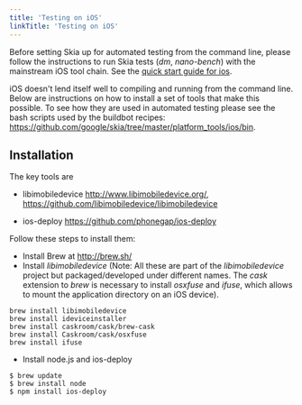 ```yaml
---
title: 'Testing on iOS'
linkTitle: 'Testing on iOS'
---
```


Before setting Skia up for automated testing from the command line, please
follow the instructions to run Skia tests (_dm_, _nano-bench_) with the
mainstream iOS tool chain. See the
[quick start guide for ios](/docs/user/build/).

iOS doesn't lend itself well to compiling and running from the command line.
Below are instructions on how to install a set of tools that make this possible.
To see how they are used in automated testing please see the bash scripts used
by the buildbot recipes:
<https://github.com/google/skia/tree/master/platform_tools/ios/bin>.

## Installation

The key tools are

- libimobiledevice <http://www.libimobiledevice.org/>,
  <https://github.com/libimobiledevice/libimobiledevice>

- ios-deploy <https://github.com/phonegap/ios-deploy>

Follow these steps to install them:

- Install Brew at <http://brew.sh/>
- Install _libimobiledevice_ (Note: All these are part of the _libimobiledevice_
  project but packaged/developed under different names. The _cask_ extension to
  _brew_ is necessary to install _osxfuse_ and _ifuse_, which allows to mount
  the application directory on an iOS device).

```
brew install libimobiledevice
brew install ideviceinstaller
brew install caskroom/cask/brew-cask
brew install Caskroom/cask/osxfuse
brew install ifuse
```

- Install node.js and ios-deploy

```
$ brew update
$ brew install node
$ npm install ios-deploy
```
